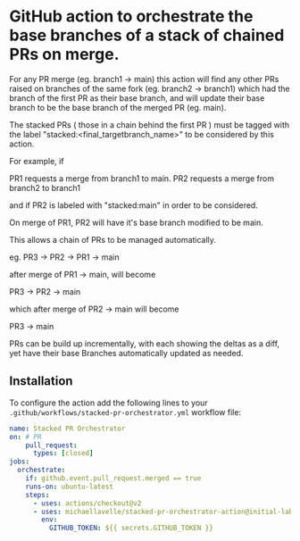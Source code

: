 # GitHub action to orchestrate the base branches of a stack of chained PRs on merge.

For any PR merge (eg. branch1 -> main) this action will find any other PRs raised on branches of the same fork (eg. branch2 -> branch1) which had the branch of the first PR as their base branch,  and will update their base branch to be the base branch of the merged PR (eg. main).

The stacked PRs ( those in a chain behind the first PR ) must be tagged with the label "stacked:<final_targetbranch_name>" to be considered by this action.

For example, if

PR1 requests a merge from branch1 to main.
PR2 requests a merge from branch2 to branch1

and if PR2 is labeled with "stacked:main" in order to be considered.

On merge of PR1,  PR2 will have it's base branch modified to be main.


This allows a chain of PRs to be managed automatically.

eg. PR3 -> PR2 -> PR1 -> main

after merge of PR1 -> main,  will become

PR3 -> PR2 -> main

which after merge of PR2 -> main will become

PR3 -> main

PRs can be build up incrementally, with each showing the deltas as a diff,  yet have their base Branches
automatically updated as needed.

## Installation

To configure the action add the following lines to your `.github/workflows/stacked-pr-orchestrator.yml` workflow file:

```yml
name: Stacked PR Orchestrator
on: # PR
    pull_request:
      types: [closed]
jobs:
  orchestrate:
    if: github.event.pull_request.merged == true
    runs-on: ubuntu-latest
    steps:
      - uses: actions/checkout@v2
      - uses: michaellavelle/stacked-pr-orchestrator-action@initial-label-criteria
        env:
          GITHUB_TOKEN: ${{ secrets.GITHUB_TOKEN }}
```
